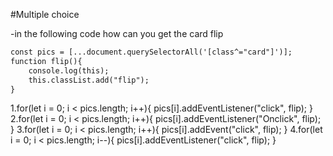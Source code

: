 #Multiple choice

-in the following code how can you get the card flip


```html
const pics = [...document.querySelectorAll('[class^="card"]')];
function flip(){
    console.log(this);
    this.classList.add("flip");
}
```


1.for(let i = 0; i < pics.length; i++){
    pics[i].addEventListener("click", flip);
}
2.for(let i = 0; i < pics.length; i++){
    pics[i].addEventListener("Onclick", flip);
}
3.for(let i = 0; i < pics.length; i++){
    pics[i].addEvent("click", flip);
}
4.for(let i = 0; i < pics.length; i--){
    pics[i].addEventListener("click", flip);
}
